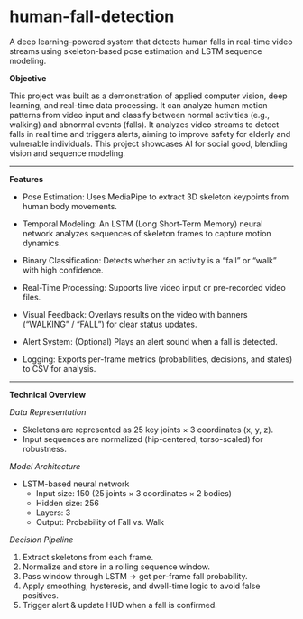 # human-fall-detection
A deep learning–powered system that detects human falls in real-time video streams using skeleton-based pose estimation and LSTM sequence modeling.

**Objective**

This project was built as a demonstration of applied computer vision, deep learning, and real-time data processing. It can analyze human motion patterns from video input and classify between normal activities (e.g., walking) and abnormal events (falls). It analyzes video streams to detect falls in real time and triggers alerts, aiming to improve safety for elderly and vulnerable individuals. This project showcases AI for social good, blending vision and sequence modeling.

---

**Features**

- Pose Estimation: Uses MediaPipe to extract 3D skeleton keypoints from human body movements.

- Temporal Modeling: An LSTM (Long Short-Term Memory) neural network analyzes sequences of skeleton frames to capture motion dynamics.

- Binary Classification: Detects whether an activity is a “fall” or “walk” with high confidence.

- Real-Time Processing: Supports live video input or pre-recorded video files.

- Visual Feedback: Overlays results on the video with banners (“WALKING” / “FALL”) for clear status updates.

- Alert System: (Optional) Plays an alert sound when a fall is detected.

- Logging: Exports per-frame metrics (probabilities, decisions, and states) to CSV for analysis.

---

**Technical Overview**

*Data Representation*

- Skeletons are represented as 25 key joints × 3 coordinates (x, y, z).
- Input sequences are normalized (hip-centered, torso-scaled) for robustness.

*Model Architecture*

- LSTM-based neural network
  - Input size: 150 (25 joints × 3 coordinates × 2 bodies)
  - Hidden size: 256
  - Layers: 3
  - Output: Probability of Fall vs. Walk

*Decision Pipeline*

1. Extract skeletons from each frame.
2. Normalize and store in a rolling sequence window.
3. Pass window through LSTM → get per-frame fall probability.
4. Apply smoothing, hysteresis, and dwell-time logic to avoid false positives.
5. Trigger alert & update HUD when a fall is confirmed.
